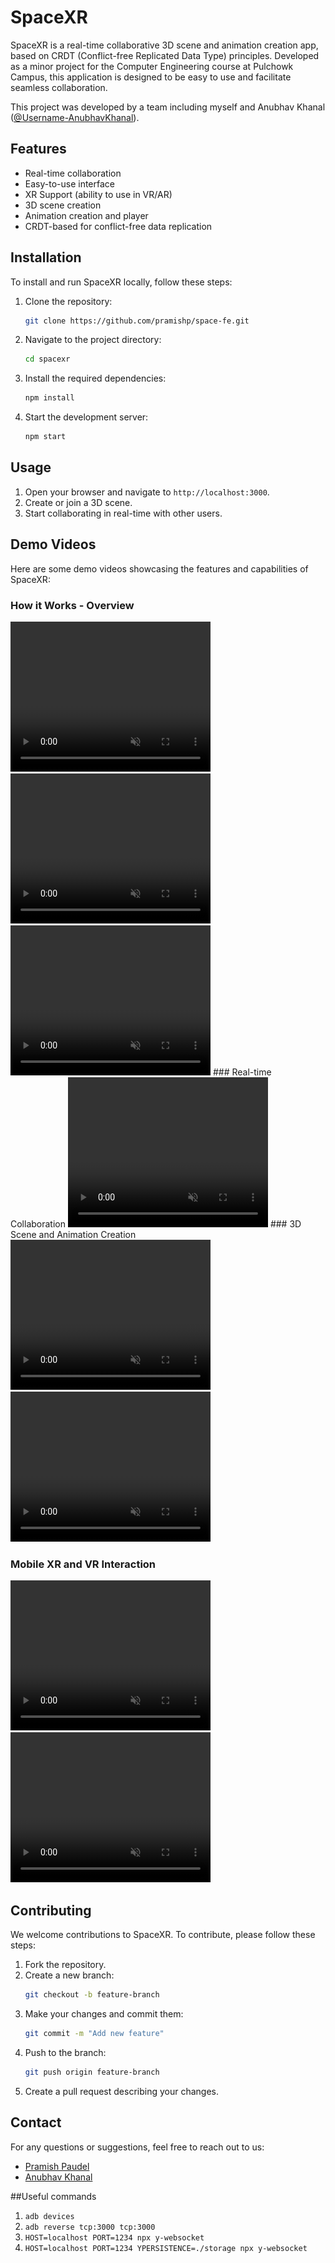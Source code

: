 # SpaceXR

SpaceXR is a real-time collaborative 3D scene and animation creation app, based on CRDT (Conflict-free Replicated Data Type) principles. Developed as a minor project for the Computer Engineering course at Pulchowk Campus, this application is designed to be easy to use and facilitate seamless collaboration. 

This project was developed by a team including myself and Anubhav Khanal ([@Username-AnubhavKhanal](https://github.com/Username-AnubhavKhanal)).

[//]: # (<img src="assets/easy_editor.png" width="80%"/>)

## Features

- Real-time collaboration
- Easy-to-use interface
- XR Support (ability to use in VR/AR)
- 3D scene creation
- Animation creation and player
- CRDT-based for conflict-free data replication

## Installation

To install and run SpaceXR locally, follow these steps:

1. Clone the repository:
    ```bash
    git clone https://github.com/pramishp/space-fe.git
    ```
2. Navigate to the project directory:
    ```bash
    cd spacexr
    ```
3. Install the required dependencies:
    ```bash
    npm install
    ```
4. Start the development server:
    ```bash
    npm start
    ```

## Usage

1. Open your browser and navigate to `http://localhost:3000`.
2. Create or join a 3D scene.
3. Start collaborating in real-time with other users.

## Demo Videos

Here are some demo videos showcasing the features and capabilities of SpaceXR:

### How it Works - Overview
<video width="320" height="240" autoplay loop muted>
  <source src="assets/how-it-works-1.mp4" type="video/mp4">
  Your browser does not support the video tag.
</video>
<video width="320" height="240" autoplay loop muted>
  <source src="assets/how-it-works-2.mp4" type="video/mp4">
  Your browser does not support the video tag.
</video>
<video width="320" height="240" autoplay loop muted>
  <source src="assets/how-it-works-3.mp4" type="video/mp4">
  Your browser does not support the video tag.
</video>
### Real-time Collaboration
<video width="320" height="240" autoplay loop muted>
  <source src="assets/multi%20user%20scene%20compositino.mp4" type="video/mp4">
  Your browser does not support the video tag.
</video>
### 3D Scene and Animation Creation
<video width="320" height="240" autoplay loop muted>
  <source src="assets/multi%20user%20scene%20compositino.mp4" type="video/mp4">
  Your browser does not support the video tag.
</video>
<video width="320" height="240" autoplay loop muted>
  <source src="assets/xr.mp4" type="video/mp4">
  Your browser does not support the video tag.
</video>

[//]: # (### Final Animation)

[//]: # (<video width="320" height="240" autoplay loop muted>)

[//]: # (  <source src="final animation.mov" type="video/mp4">)

[//]: # (  Your browser does not support the video tag.)

[//]: # (</video>)
### Mobile XR and VR Interaction
<video width="320" height="240" autoplay loop muted>
  <source src="assets/mobile%20xr%20animation%20play.MOV" type="video/mp4">
  Your browser does not support the video tag.
</video>
<video width="320" height="240" autoplay loop muted>
  <source src="assets/vr%20interaction.mp4" type="video/mp4">
  Your browser does not support the video tag.
</video>

## Contributing

We welcome contributions to SpaceXR. To contribute, please follow these steps:

1. Fork the repository.
2. Create a new branch:
    ```bash
    git checkout -b feature-branch
    ```
3. Make your changes and commit them:
    ```bash
    git commit -m "Add new feature"
    ```
4. Push to the branch:
    ```bash
    git push origin feature-branch
    ```
5. Create a pull request describing your changes.

[//]: # (## License)

[//]: # ()
[//]: # (This project is licensed under the MIT License. See the [LICENSE]&#40;LICENSE&#41; file for details.)

## Contact

For any questions or suggestions, feel free to reach out to us:

- [Pramish Paudel](https://github.com/pramishp)
- [Anubhav Khanal](https://github.com/Username-AnubhavKhanal)

##Useful commands

1. `adb devices`<br>
2. `adb reverse tcp:3000 tcp:3000`<br>
3. `HOST=localhost PORT=1234 npx y-websocket`<br>
4. `HOST=localhost PORT=1234 YPERSISTENCE=./storage npx y-websocket`<br>
